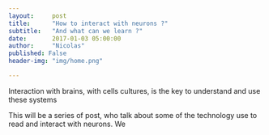 ```yaml
---
layout:     post
title:      "How to interact with neurons ?"
subtitle:   "And what can we learn ?"
date:       2017-01-03 05:00:00
author:     "Nicolas"
published: False
header-img: "img/home.png"

---
```


<p> Interaction with brains, with cells cultures, is the key to understand and use these systems<p>

<p> This will be a series of post, who talk about some of the technology use to read and interact with neurons.
    We  <p>
